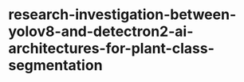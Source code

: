 # research-investigation-between-yolov8-and-detectron2-ai-architectures-for-plant-class-segmentation